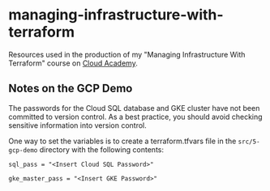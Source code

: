 # managing-infrastructure-with-terraform

Resources used in the production of my "Managing Infrastructure With Terraform" course on [Cloud Academy](https://cloudacademy.com/cloud-trainers/logan-rakai/).

## Notes on the GCP Demo

The passwords for the Cloud SQL database and GKE cluster have not been committed to version control. As a best practice, you should avoid checking sensitive information into version control.

One way to set the variables is to create a terraform.tfvars file in the `src/5-gcp-demo` directory with the following contents:

```hcl
sql_pass = "<Insert Cloud SQL Password>"

gke_master_pass = "<Insert GKE Password>"

```